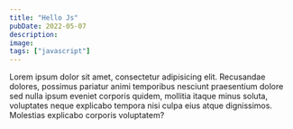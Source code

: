 ```yaml
---
title: "Hello Js"
pubDate: 2022-05-07
description:
image:
tags: ["javascript"]
---
```


Lorem ipsum dolor sit amet, consectetur adipisicing elit. Recusandae
dolores, possimus pariatur animi temporibus nesciunt praesentium dolore
sed nulla ipsum eveniet corporis quidem, mollitia itaque minus soluta,
voluptates neque explicabo tempora nisi culpa eius atque dignissimos.
Molestias explicabo corporis voluptatem?
